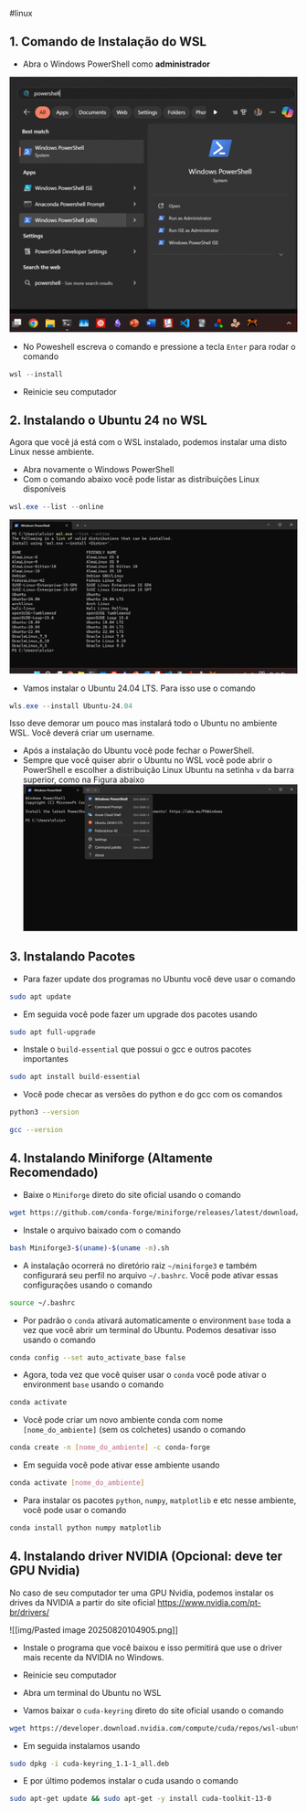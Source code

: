 #linux
## 1. Comando de Instalação do WSL

- Abra o Windows PowerShell como **administrador**

![img/Pasted image 20250820100458.png](img/Pasted%20image%2020250820100458.png)
- No Poweshell escreva  o comando e pressione a tecla `Enter` para rodar o comando
```powershell
wsl --install
```
- Reinicie seu computador

## 2. Instalando o Ubuntu 24 no WSL

Agora que você já está com o WSL instalado, podemos instalar uma disto Linux nesse ambiente. 

- Abra novamente o Windows PowerShell
- Com o comando abaixo você pode listar as distribuições Linux disponíveis
```powershell
wsl.exe --list --online
```
![img/Pasted image 20250820100958.png](img/Pasted%20image%2020250820100958.png)
- Vamos instalar o Ubuntu 24.04 LTS. Para isso use o comando
```powershell
wls.exe --install Ubuntu-24.04
```

Isso deve demorar um pouco mas instalará todo o Ubuntu no ambiente WSL.
Você deverá criar um username.

- Após a instalação do Ubuntu você pode fechar o PowerShell.
- Sempre que você quiser abrir o Ubuntu no WSL você pode abrir o PowerShell e escolher a distribuição Linux Ubuntu na setinha `v` da barra superior, como na Figura abaixo
![img/Pasted image 20250820101917.png](img/Pasted%20image%2020250820101917.png)

## 3. Instalando Pacotes 

- Para fazer update dos programas no Ubuntu você deve usar o comando
```bash
sudo apt update
```

- Em seguida você pode fazer um upgrade dos pacotes usando
```bash
sudo apt full-upgrade
```

- Instale o `build-essential` que possui o gcc e outros pacotes importantes
```bash
sudo apt install build-essential
```

- Você pode checar as versões do python e do gcc com os comandos 
```bash
python3 --version
```

```bash
gcc --version
```
## 4. Instalando Miniforge (Altamente Recomendado)

- Baixe o `Miniforge` direto do site oficial usando o comando
```bash
wget https://github.com/conda-forge/miniforge/releases/latest/download/Miniforge3-$(uname)-$(uname -m).sh
```

- Instale o arquivo baixado com o comando
```bash
bash Miniforge3-$(uname)-$(uname -m).sh
```

- A instalação ocorrerá no diretório raiz `~/miniforge3` e também configurará seu perfil no arquivo `~/.bashrc`. Você pode ativar essas configurações usando o comando 
```bash
source ~/.bashrc
```

- Por padrão o `conda` ativará automaticamente o environment `base` toda a vez que você abrir um terminal do Ubuntu. Podemos desativar isso usando o comando 
```bash
conda config --set auto_activate_base false
```

- Agora, toda vez que você quiser usar o `conda` você pode ativar o environment `base` usando o comando 
```bash
conda activate 
```

- Você pode criar um novo ambiente conda com nome `[nome_do_ambiente]` (sem os colchetes) usando o comando 
```bash
conda create -n [nome_do_ambiente] -c conda-forge
```

- Em seguida você pode ativar esse ambiente usando 
```bash
conda activate [nome_do_ambiente]
```

- Para instalar os pacotes `python`, `numpy`, `matplotlib` e etc nesse ambiente, você pode usar o comando 
```bash
conda install python numpy matplotlib
```

## 4. Instalando driver NVIDIA (Opcional: deve ter GPU Nvidia)

No caso de seu computador ter uma GPU Nvidia, podemos instalar os drives da NVIDIA a partir do site oficial https://www.nvidia.com/pt-br/drivers/

![[img/Pasted image 20250820104905.png]]

- Instale o programa que você baixou e isso permitirá que use o driver mais recente da NVIDIA no Windows. 
- Reinicie seu computador

- Abra um terminal do Ubuntu no WSL
- Vamos baixar o `cuda-keyring` direto do site oficial usando o comando 
```bash
wget https://developer.download.nvidia.com/compute/cuda/repos/wsl-ubuntu/x86_64/cuda-keyring_1.1-1_all.deb
```
- Em seguida instalamos usando 
```bash
sudo dpkg -i cuda-keyring_1.1-1_all.deb
```
- E por último podemos instalar o cuda usando o comando
```bash
sudo apt-get update && sudo apt-get -y install cuda-toolkit-13-0
```
